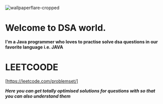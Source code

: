 ![wallpaperflare-cropped](https://github.com/ayushkumar013/DSA_Preparation/assets/145747837/aa6f1880-c8ba-4327-8a42-741830da4476)

# Welcome to DSA world.

 **I'm a Java programmer who loves to practise solve dsa questions in our favorite language i.e. JAVA**

# LEETCOODE
[https://leetcode.com/problemset/]

***Here you can get totally optimised solutions for questions with so that you can also understand them***
